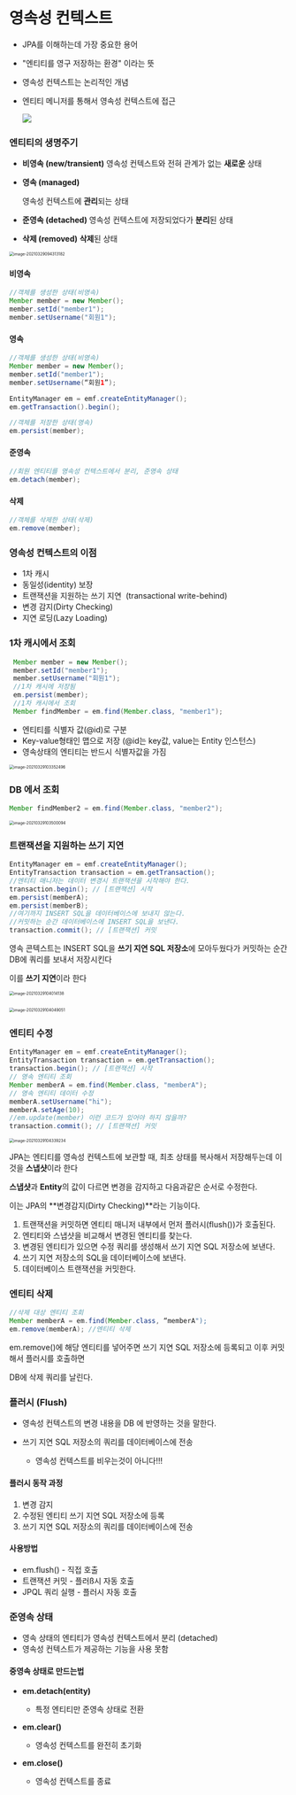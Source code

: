 # 영속성 컨텍스트

- JPA를 이해하는데 가장 중요한 용어

- "엔티티를 영구 저장하는 환경" 이라는 뜻

- 영속성 컨텍스트는 논리적인 개념

- 엔티티 메니저를 통해서 영속성 컨텍스트에 접근

  ![](영속성컨텍스트.assets/영속성_컨텍스트-6990858.png)

### 엔티티의 생명주기

- **비영속 (new/transient)**
  영속성 컨텍스트와 전혀 관계가 없는 **새로운** 상태

- **영속 (managed)**

  영속성 컨텍스트에 **관리**되는 상태

- **준영속 (detached)**
  영속성 컨텍스트에 저장되었다가 **분리**된 상태

- **삭제 (removed)**
  **삭제**된 상태

<img src="영속성컨텍스트.assets/image-20210329094313182.png" alt="image-20210329094313182" style="zoom:50%;" />


#### 비영속

```java
//객체를 생성한 상태(비영속)
Member member = new Member();
member.setId("member1");
member.setUsername("회원1");
```

#### 영속

```java
//객체를 생성한 상태(비영속)
Member member = new Member();
member.setId("member1");
member.setUsername(“회원1”);

EntityManager em = emf.createEntityManager();
em.getTransaction().begin();

//객체를 저장한 상태(영속)
em.persist(member);
```

#### 준영속

```java
//회원 엔티티를 영속성 컨텍스트에서 분리, 준영속 상태
em.detach(member);
```

#### 삭제

```java
//객체를 삭제한 상태(삭제)
em.remove(member);
```



### 영속성 컨텍스트의 이점

- 1차 캐시
- 동일성(identity) 보장
- 트랜잭션을 지원하는 쓰기 지연  (transactional write-behind)
- 변경 감지(Dirty Checking)
- 지연 로딩(Lazy Loading)



### 1차 캐시에서 조회

```java
 Member member = new Member();
 member.setId("member1");
 member.setUsername("회원1");
 //1차 캐시에 저장됨
 em.persist(member);
 //1차 캐시에서 조회
 Member findMember = em.find(Member.class, "member1");
```

- 엔티티를 식별자 값(@id)로 구분
- Key-value형태인 맵으로 저장 (@id는 key값, value는 Entity 인스턴스)
- 영속상태의 엔티티는 반드시 식별자값을 가짐

<img src="영속성 컨텍스트.assets/image-20210329103352496.png" alt="image-20210329103352496" style="zoom: 50%;" />

### DB 에서 조회

```java
Member findMember2 = em.find(Member.class, "member2");
```

<img src="영속성 컨텍스트.assets/image-20210329103500094.png" alt="image-20210329103500094" style="zoom:50%;" />



### 트랜잭션을 지원하는 쓰기 지연

```java
EntityManager em = emf.createEntityManager();
EntityTransaction transaction = em.getTransaction();
//엔티티 매니저는 데이터 변경시 트랜잭션을 시작해야 한다.
transaction.begin(); // [트랜잭션] 시작
em.persist(memberA);
em.persist(memberB);
//여기까지 INSERT SQL을 데이터베이스에 보내지 않는다.
//커밋하는 순간 데이터베이스에 INSERT SQL을 보낸다.
transaction.commit(); // [트랜잭션] 커밋
```

영속 콘텍스트는 INSERT SQL을 **쓰기 지연 SQL 저장소**에 모아두웠다가 커밋하는 순간 DB에 쿼리를 보내서 저장시킨다

이를 **쓰기 지연**이라 한다

<img src="영속성컨텍스트.assets/image-20210329104014138.png" alt="image-20210329104014138" style="zoom:50%;" />



​						     <img src="영속성컨텍스트.assets/image-20210329104049051.png" alt="image-20210329104049051" style="zoom: 50%;" />  



### 엔티티 수정 

```java
EntityManager em = emf.createEntityManager();
EntityTransaction transaction = em.getTransaction();
transaction.begin(); // [트랜잭션] 시작
// 영속 엔티티 조회
Member memberA = em.find(Member.class, "memberA");
// 영속 엔티티 데이터 수정
memberA.setUsername("hi");
memberA.setAge(10);
//em.update(member) 이런 코드가 있어야 하지 않을까?
transaction.commit(); // [트랜잭션] 커밋
```

<img src="영속성 컨텍스트.assets/image-20210329104339234.png" alt="image-20210329104339234" style="zoom:50%;" />

JPA는 엔티티를 영속성 컨텍스트에 보관할 때, 최초 상태를 복사해서 저장해두는데 이것을 **스냅샷**이라 한다

**스냅샷**과 **Entity**의 값이 다르면 변경을 감지하고 다음과같은 순서로 수정한다.

이는 JPA의 **변경감지(Dirty Checking)**라는 기능이다.

1. 트랜잭션을 커밋하면 엔티티 매니저 내부에서 먼저 플러시(flush())가 호출된다.
2. 엔티티와 스냅샷을 비교해서 변경된 엔티티를 찾는다.
3. 변경된 엔티티가 있으면 수정 쿼리를 생성해서 쓰기 지연 SQL 저장소에 보낸다.
4. 쓰기 지연 저장소의 SQL을 데이터베이스에 보낸다.
5. 데이터베이스 트랜잭션을 커밋한다.



### 엔티티 삭제

```java
//삭제 대상 엔티티 조회
Member memberA = em.find(Member.class, “memberA");
em.remove(memberA); //엔티티 삭제
```

em.remove()에 해당 엔티티를 넣어주면 쓰기 지연 SQL 저장소에 등록되고 이후 커밋해서 플러시를 호출하면

DB에 삭제 쿼리를 날린다.

 

### 플러시 (Flush)

- 영속성 컨텍스트의 변경 내용을 DB 에 반영하는 것을 말한다.
- 쓰기 지연 SQL 저장소의 쿼리를 데이터베이스에 전송
  
  - 영속성 컨텍스트를 비우는것이 아니다!!!
  
    

#### 플러시 동작 과정

1. 변경 감지
2. 수정된 엔티티 쓰기 지연 SQL 저장소에 등록
3. 쓰기 지연 SQL 저장소의 쿼리를 데이터베이스에 전송  

#### 사용방법

- em.flush() - 직접 호출
- 트랜잭션 커밋 - 플러ß시 자동 호출 
- JPQL 쿼리 실행 - 플러시 자동 호출



### 준영속 상태

- 영속 상태의 엔티티가 영속성 컨텍스트에서 분리 (detached)
- 영속성 컨텍스트가 제공하는 기능을 사용 못함



#### 중영속 상태로 만드는법

- **em.detach(entity)**
  - 특정 엔티티만 준영속 상태로 전환

- **em.clear()**
  - 영속성 컨텍스트를 완전히 초기화

- **em.close()**
  - 영속성 컨텍스트를 종료
